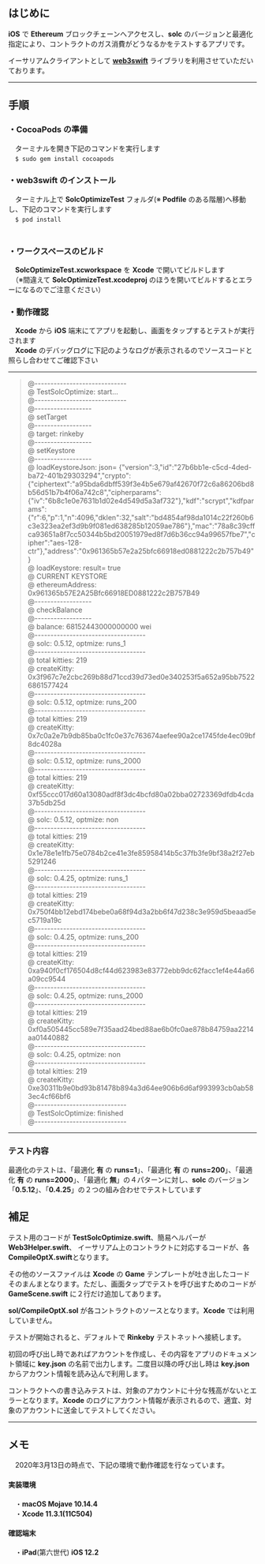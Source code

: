 ## はじめに  
**iOS** で **Ethereum** ブロックチェーンへアクセスし、**solc** のバージョンと最適化指定により、コントラクトのガス消費がどうなるかをテストするアプリです。  

イーサリアムクライアントとして [**web3swift**](https://github.com/matter-labs/web3swift)  ライブラリを利用させていただいております。     

----
## 手順  
### ・**CocoaPods** の準備
　ターミナルを開き下記のコマンドを実行します  
　`$ sudo gem install cocoapods`  

### ・**web3swift** のインストール
　ターミナル上で **SolcOptimizeTest** フォルダ(※ **Podfile** のある階層)へ移動し、下記のコマンドを実行します  
　`$ pod install`  
　
### ・ワークスペースのビルド
　**SolcOptimizeTest.xcworkspace** を **Xcode** で開いてビルドします  
　（※間違えて **SolcOptimizeTest.xcodeproj** のほうを開いてビルドするとエラーになるのでご注意ください）
　
### ・動作確認
　**Xcode** から **iOS** 端末にてアプリを起動し、画面をタップするとテストが実行されます  
　**Xcode** のデバッグログに下記のようなログが表示されるのでソースコードと照らし合わせてご確認下さい  

---

> @-----------------------------  
> @ TestSolcOptimize: start...  
> @-----------------------------  
> @------------------  
> @ setTarget  
> @------------------  
> @ target: rinkeby  
> @------------------  
> @ setKeystore  
> @------------------  
> @ loadKeystoreJson: json= {"version":3,"id":"27b6bb1e-c5cd-4ded-ba72-401b29303294","crypto":{"ciphertext":"a95bda6dbff539f3e4b5e679af42670f72c6a86206bd8b56d51b7b4f06a742c8","cipherparams":{"iv":"6b8c1e0e7631b1d02e4d549d5a3af732"},"kdf":"scrypt","kdfparams":{"r":6,"p":1,"n":4096,"dklen":32,"salt":"bd4854af98da1014c22f260b6c3e323ea2ef3d9b9f081ed638285b12059ae786"},"mac":"78a8c39cffca93651a8f7cc50344b5bd20051979ed8f7d6b36cc94a99657fbe7","cipher":"aes-128-ctr"},"address":"0x961365b57e2a25bfc66918ed0881222c2b757b49"}  
> @ loadKeystore: result= true  
> @ CURRENT KEYSTORE  
> @ ethereumAddress: 0x961365b57E2A25Bfc66918ED0881222c2B757B49  
> @------------------  
> @ checkBalance  
> @------------------  
> @ balance: 68152443000000000 wei  
> @-----------------------------------  
> @ solc: 0.5.12, optmize: runs_1  
> @-----------------------------------  
> @ total kitties: 219  
> @ createKitty: 0x3f967c7e2cbc269b88d71ccd39d73ed0e340253f5a652a95bb75226861577424  
> @-----------------------------------  
> @ solc: 0.5.12, optmize: runs_200  
> @-----------------------------------  
> @ total kitties: 219  
> @ createKitty: 0x7c0a2e7b9db85ba0c1fc0e37c763674aefee90a2ce1745fde4ec09bf8dc4028a  
> @-----------------------------------  
> @ solc: 0.5.12, optmize: runs_2000  
> @-----------------------------------  
> @ total kitties: 219  
> @ createKitty: 0xf55ccc017d60a13080adf8f3dc4bcfd80a02bba02723369dfdb4cda37b5db25d  
> @-----------------------------------  
> @ solc: 0.5.12, optmize: non  
> @-----------------------------------  
> @ total kitties: 219  
> @ createKitty: 0x1e78e1e1fb75e0784b2ce41e3fe85958414b5c37fb3fe9bf38a2f27eb5291246  
> @-----------------------------------  
> @ solc: 0.4.25, optmize: runs_1  
> @-----------------------------------  
> @ total kitties: 219  
> @ createKitty: 0x750f4bb12ebd174bebe0a68f94d3a2bb6f47d238c3e959d5beaad5ec5719a19c  
> @-----------------------------------  
> @ solc: 0.4.25, optmize: runs_200  
> @-----------------------------------  
> @ total kitties: 219  
> @ createKitty: 0xa940f0cf176504d8cf44d623983e83772ebb9dc62facc1ef4e44a66a09cc9544  
> @-----------------------------------  
> @ solc: 0.4.25, optmize: runs_2000  
> @-----------------------------------  
> @ total kitties: 219  
> @ createKitty: 0xf0a505445cc589e7f35aad24bed88ae6b0fc0ae878b84759aa2214aa01440882  
> @-----------------------------------  
> @ solc: 0.4.25, optmize: non  
> @-----------------------------------  
> @ total kitties: 219  
> @ createKitty: 0xe30311b9e0bd93b81478b894a3d64ee906b6d6af993993cb0ab583ec4cf66bf6  
> @-----------------------------  
> @ TestSolcOptimize: finished  
> @-----------------------------  

---

### テスト内容
最適化のテストは、「最適化 **有** の  **runs=1**」、「最適化 **有** の **runs=200**」、「最適化 **有** の  **runs=2000**」、「最適化 **無**」の４パターンに対し、**solc** のバージョン「**0.5.12**」、「**0.4.25**」の２つの組み合わせでテストしています

## 補足

テスト用のコードが **TestSolcOptimize.swift**、簡易ヘルパーが **Web3Helper.swift**、 イーサリアム上のコントラクトに対応するコードが、各 **CompileOptX.swift**となります。  

その他のソースファイルは **Xcode** の **Game** テンプレートが吐き出したコードそのまんまとなります。ただし、画面タップでテストを呼び出すためのコードが **GameScene.swift** に２行だけ追加してあります。

**sol/CompileOptX.sol** が各コントラクトのソースとなります。**Xcode** では利用していません。

テストが開始されると、デフォルトで **Rinkeby** テストネットへ接続します。  

初回の呼び出し時であればアカウントを作成し、その内容をアプリのドキュメント領域に **key.json** の名前で出力します。二度目以降の呼び出し時は **key.json** からアカウント情報を読み込んで利用します。  

コントラクトへの書き込みテストは、対象のアカウントに十分な残高がないとエラーとなります。**Xcode** のログにアカウント情報が表示されるので、適宜、対象のアカウントに送金してテストしてください。
  
----
## メモ
　2020年3月13日の時点で、下記の環境で動作確認を行なっています。  

#### 実装環境
　・**macOS Mojave 10.14.4**  
　・**Xcode 11.3.1(11C504)**

#### 確認端末
　・**iPad**(第六世代) **iOS 12.2**  

